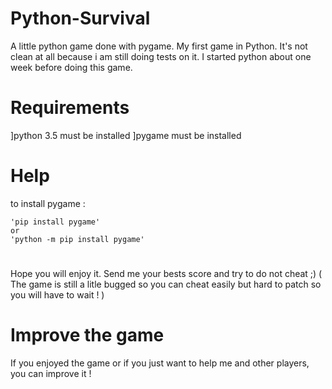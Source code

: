# Python-Survival

A little python game done with pygame.
My first game in Python. 
It's not clean at all because i am still doing tests on it.
I started python about one week before doing this game.

# Requirements 

]python 3.5 must be installed 
]pygame must be installed 


# Help 

to install pygame : 

    'pip install pygame' 
    or
    'python -m pip install pygame'
     
 
# 
 
Hope you will enjoy it.
Send me your bests score and try to do not cheat ;) ( The game is still a litle bugged so you can cheat easily but hard to patch so you will have to wait ! ) 

# Improve the game
 
If you enjoyed the game or if you just want to help me and other players, you can improve it ! 
